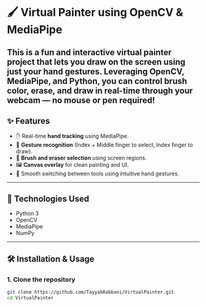 # 🖌️ Virtual Painter using OpenCV & MediaPipe

This is a fun and interactive virtual painter project that lets you draw on the screen using just your **hand gestures**. Leveraging **OpenCV**, **MediaPipe**, and **Python**, you can control brush color, erase, and draw in real-time through your webcam — no mouse or pen required!
---

## ✨ Features

- ✋ Real-time **hand tracking** using MediaPipe.
- 🧠 **Gesture recognition** (Index + Middle finger to select, Index finger to draw).
- 🎨 **Brush and eraser selection** using screen regions.
- 🖼️ **Canvas overlay** for clean painting and UI.
- 🔄 Smooth switching between tools using intuitive hand gestures.

---

## 🧰 Technologies Used

- Python 3
- OpenCV
- MediaPipe
- NumPy

---

## 🛠️ Installation & Usage

### 1. Clone the repository
```bash
git clone https://github.com/TayyabRabbani/VirtualPainter.git
cd VirtualPainter

